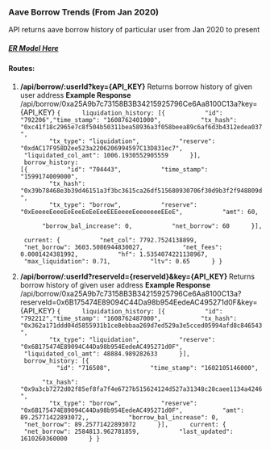 ### Aave Borrow Trends (From Jan 2020)
API returns aave borrow history of particular user from Jan 2020 to present
##### [ER Model Here](https://i.ibb.co/mJ8YxYX/aave-borrow.jpg)

#### Routes:
1. <b>/api/borrow/:userId?key={API_KEY} </b>
Returns borrow history of given user address
<b>Example Response</b>
/api/borrow/0xa25A9b7c73158B3B34215925796Ce6Aa8100C13a?key={API_KEY}
<code>{
		&nbsp; &nbsp; &nbsp;liquidation_history: [{
			&nbsp; &nbsp; &nbsp;&nbsp; &nbsp; &nbsp;"id": "792206","time_stamp": "1608762401000",
			&nbsp; &nbsp; &nbsp;&nbsp; &nbsp; &nbsp;"tx_hash": 	"0xc41f18c2965e7c8f504b50311bea58936a3f058beea89c6af6d3b4312edea037",
			&nbsp; &nbsp; &nbsp;&nbsp; &nbsp; &nbsp;"tx_type": "liquidation",
			&nbsp; &nbsp; &nbsp;&nbsp; &nbsp; &nbsp;"reserve": "0xdAC17F958D2ee523a2206206994597C13D831ec7",
			&nbsp; &nbsp; &nbsp;&nbsp; &nbsp; &nbsp;"liquidated_col_amt": 1006.1930552905559
		&nbsp; &nbsp; &nbsp;}],
		&nbsp; &nbsp; &nbsp;borrow_history: [{
			&nbsp; &nbsp; &nbsp;&nbsp; &nbsp; &nbsp;"id": "704443",
			&nbsp; &nbsp; &nbsp;&nbsp; &nbsp; &nbsp;"time_stamp": "1599174009000",
			&nbsp; &nbsp; &nbsp;&nbsp; &nbsp; &nbsp;"tx_hash": "0x39b78468e3b39d46151a3f3bc3615ca26df515680930706f30d9b3f2f948809d",
			&nbsp; &nbsp; &nbsp;&nbsp; &nbsp; &nbsp;"tx_type": "borrow",
			&nbsp; &nbsp; &nbsp;&nbsp; &nbsp; &nbsp;"reserve": "0xEeeeeEeeeEeEeeEeEeEeeEEEeeeeEeeeeeeeEEeE",
			&nbsp; &nbsp; &nbsp;&nbsp; &nbsp; &nbsp;"amt": 60,
			&nbsp; &nbsp; &nbsp;&nbsp; &nbsp; &nbsp;"borrow_bal_increase": 0,
			&nbsp; &nbsp; &nbsp;&nbsp; &nbsp; &nbsp;"net_borrow": 60
		&nbsp; &nbsp; &nbsp;}],
		&nbsp; &nbsp; &nbsp;current: {
		&nbsp; &nbsp; &nbsp;&nbsp; &nbsp; &nbsp;"net_col": 7792.7524138899,
		&nbsp; &nbsp; &nbsp;&nbsp; &nbsp; &nbsp;"net_borrow": 3603.5086944830027,
		&nbsp; &nbsp; &nbsp;&nbsp; &nbsp; &nbsp;"net_fees": 0.0001424381992,
		&nbsp; &nbsp; &nbsp;&nbsp; &nbsp; &nbsp;"hf": 1.5354074221138967,
		&nbsp; &nbsp; &nbsp;&nbsp; &nbsp; &nbsp;"max_liquidation": 0.71,
		&nbsp; &nbsp; &nbsp;&nbsp; &nbsp; &nbsp;"ltv": 0.65
		&nbsp; &nbsp; &nbsp;}
}</code>

2. <b>/api/borrow/:userId?reserveId={reserveId}&key={API_KEY} </b>
Returns borrow history of given user address
<b>Example Response</b>
/api/borrow/0xa25A9b7c73158B3B34215925796Ce6Aa8100C13a?reserveId=0x6B175474E89094C44Da98b954EedeAC495271d0F&key={API_KEY}
<code>{
		&nbsp; &nbsp; &nbsp;liquidation_history: [{
			&nbsp; &nbsp; &nbsp;&nbsp; &nbsp; &nbsp;"id": "792212","time_stamp": "1608762487000",
			&nbsp; &nbsp; &nbsp;&nbsp; &nbsp; &nbsp;"tx_hash": 	"0x362a171ddd04d5855931b1ce8ebbaa269d7ed529a3e5cced05994afd8c846543",
			&nbsp; &nbsp; &nbsp;&nbsp; &nbsp; &nbsp;"tx_type": "liquidation",
			&nbsp; &nbsp; &nbsp;&nbsp; &nbsp; &nbsp;"reserve": "0x6B175474E89094C44Da98b954EedeAC495271d0F",
			&nbsp; &nbsp; &nbsp;&nbsp; &nbsp; &nbsp;"liquidated_col_amt": 48884.989282633
		&nbsp; &nbsp; &nbsp;}],
		&nbsp; &nbsp; &nbsp;borrow_history: [{
			&nbsp; &nbsp; &nbsp;&nbsp; &nbsp; &nbsp;"id": "716508",
			&nbsp; &nbsp; &nbsp;&nbsp; &nbsp; &nbsp;"time_stamp": "1602105146000",
			&nbsp; &nbsp; &nbsp;&nbsp; &nbsp; &nbsp;"tx_hash": "0x9a3cb7272d02f85ef8fa7f4e6727b515624124d527a31348c28caee1134a4246",
			&nbsp; &nbsp; &nbsp;&nbsp; &nbsp; &nbsp;"tx_type": "borrow",
			&nbsp; &nbsp; &nbsp;&nbsp; &nbsp; &nbsp;"reserve": "0x6B175474E89094C44Da98b954EedeAC495271d0F",
			&nbsp; &nbsp; &nbsp;&nbsp; &nbsp; &nbsp;"amt": 89.25771422893072,,
			&nbsp; &nbsp; &nbsp;&nbsp; &nbsp; &nbsp;"borrow_bal_increase": 0,
			&nbsp; &nbsp; &nbsp;&nbsp; &nbsp; &nbsp;"net_borrow": 89.25771422893072
		&nbsp; &nbsp; &nbsp;}],
		&nbsp; &nbsp; &nbsp;current: {
			&nbsp; &nbsp; &nbsp;&nbsp; &nbsp; &nbsp;"net_borrow": 2584813.962781859,
			&nbsp; &nbsp; &nbsp;&nbsp; &nbsp; &nbsp;"last_updated": 1610260360000
		&nbsp; &nbsp; &nbsp;}
}</code>